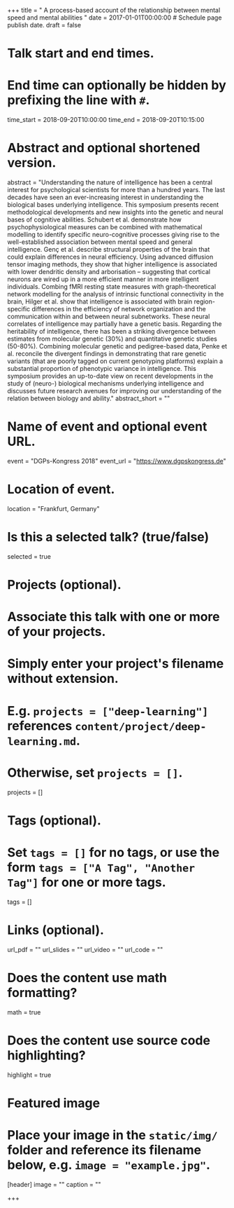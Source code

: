 +++
title = " A process-based account of the relationship between mental speed and mental abilities "
date = 2017-01-01T00:00:00  # Schedule page publish date.
draft = false

# Talk start and end times.
#   End time can optionally be hidden by prefixing the line with `#`.
time_start = 2018-09-20T10:00:00
time_end = 2018-09-20T10:15:00

# Abstract and optional shortened version.
abstract = "Understanding the nature of intelligence has been a central interest for psychological scientists for more than a hundred years. The last decades have seen an ever-increasing interest in understanding the biological bases underlying intelligence. This symposium presents recent methodological developments and new insights into the genetic and neural bases of cognitive abilities. Schubert et al. demonstrate how psychophysiological measures can be combined with mathematical modelling to identify specific neuro-cognitive processes giving rise to the well-established association between mental speed and general intelligence. Genç et al. describe structural properties of the brain that could explain differences in neural efficiency. Using advanced diffusion tensor imaging methods, they show that higher intelligence is associated with lower dendritic density and arborisation – suggesting that cortical neurons are wired up in a more efficient manner in more intelligent individuals. Combing fMRI resting state measures with graph-theoretical network modelling for the analysis of intrinsic functional connectivity in the brain, Hilger et al. show that intelligence is associated with brain region-specific differences in the efficiency of network organization and the communication within and between neural subnetworks. These neural correlates of intelligence may partially have a genetic basis. Regarding the heritability of intelligence, there has been a striking divergence between estimates from molecular genetic (30%) and quantitative genetic studies (50-80%). Combining molecular genetic and pedigree-based data, Penke et al. reconcile the divergent findings in demonstrating that rare genetic variants (that are poorly tagged on current genotyping platforms) explain a substantial proportion of phenotypic variance in intelligence. This symposium provides an up-to-date view on recent developments in the study of (neuro-) biological mechanisms underlying intelligence and discusses future research avenues for improving our understanding of the relation between biology and ability."
abstract_short = ""

# Name of event and optional event URL.
event = "DGPs-Kongress 2018"
event_url = "https://www.dgpskongress.de"

# Location of event.
location = "Frankfurt, Germany"

# Is this a selected talk? (true/false)
selected = true

# Projects (optional).
#   Associate this talk with one or more of your projects.
#   Simply enter your project's filename without extension.
#   E.g. `projects = ["deep-learning"]` references `content/project/deep-learning.md`.
#   Otherwise, set `projects = []`.
projects = []

# Tags (optional).
#   Set `tags = []` for no tags, or use the form `tags = ["A Tag", "Another Tag"]` for one or more tags.
tags = []

# Links (optional).
url_pdf = ""
url_slides = ""
url_video = ""
url_code = ""

# Does the content use math formatting?
math = true

# Does the content use source code highlighting?
highlight = true

# Featured image
# Place your image in the `static/img/` folder and reference its filename below, e.g. `image = "example.jpg"`.
[header]
image = ""
caption = ""

+++
